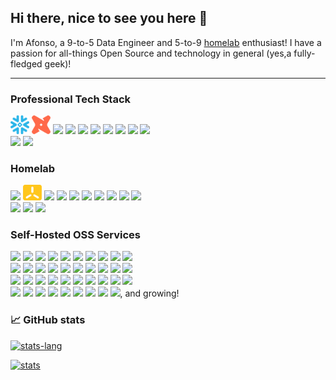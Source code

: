 ## Hi there, nice to see you here 👋

I'm Afonso, a 9-to-5 Data Engineer and 5-to-9 [homelab](https://www.reddit.com/r/homelab) enthusiast! I have a passion for all-things Open Source and technology in general (yes,a fully-fledged geek)!

---

### Professional Tech Stack

<div align="left">
  <img src="images/png/snowflake.png" width="30" />
  <img src="images/png/dbt.png" width="30" />
  <img src="https://cdn.jsdelivr.net/gh/walkxcode/dashboard-icons/png/kubernetes.png" width="30" />
  <img src="https://cdn.jsdelivr.net/gh/walkxcode/dashboard-icons/png/argocd.png" width="30" />
  <img src="https://cdn.jsdelivr.net/gh/walkxcode/dashboard-icons/png/python.png" width="30" />
  <img src="https://cdn.jsdelivr.net/gh/walkxcode/dashboard-icons/png/docker.png" width="30" />
  <img src="https://cdn.jsdelivr.net/gh/walkxcode/dashboard-icons/png/aws.png" width="30" />
  <img src="https://cdn.jsdelivr.net/gh/walkxcode/dashboard-icons/png/grafana.png" width="30" />
  <img src="https://cdn.jsdelivr.net/gh/walkxcode/dashboard-icons/png/prometheus.png" width="30" />
  <img src="https://cdn.jsdelivr.net/gh/walkxcode/dashboard-icons/png/github.png" width="30" />
</div>
<div align="left">
  <img src="https://cdn.jsdelivr.net/gh/walkxcode/dashboard-icons/png/jenkins.png" width="30" />
  <img src="https://cdn.jsdelivr.net/gh/walkxcode/dashboard-icons/png/git.png" width="30" />
</div>

### Homelab

<div align="left">
  <img src="https://cdn.jsdelivr.net/gh/walkxcode/dashboard-icons/png/kubernetes.png" width="30" />
  <img src="images/png/k3s.png" width="30" />
  <img src="https://cdn.jsdelivr.net/gh/walkxcode/dashboard-icons/png/unraid.png" width="30" />
  <img src="https://cdn.jsdelivr.net/gh/walkxcode/dashboard-icons/png/unifi.png" width="30" />
  <img src="https://cdn.jsdelivr.net/gh/walkxcode/dashboard-icons/png/raspberrypi.png" width="30" />
  <img src="https://cdn.jsdelivr.net/gh/walkxcode/dashboard-icons/png/arduino.png" width="30" />
  <img src="https://cdn.jsdelivr.net/gh/walkxcode/dashboard-icons/png/ansible.png" width="30" />
  <img src="https://cdn.jsdelivr.net/gh/walkxcode/dashboard-icons/png/cloudflare.png" width="30" />
  <img src="https://cdn.jsdelivr.net/gh/walkxcode/dashboard-icons/png/argocd.png" width="30" />
  <img src="https://cdn.jsdelivr.net/gh/walkxcode/dashboard-icons/png/docker.png" width="30" />
</div>
<div align="left">
  <img src="https://cdn.jsdelivr.net/gh/walkxcode/dashboard-icons/png/backblaze.png" width="30" />
  <img src="https://cdn.jsdelivr.net/gh/walkxcode/dashboard-icons/png/tailscale.png" width="30" />
  <img src="https://cdn.jsdelivr.net/gh/walkxcode/dashboard-icons/png/oracle-cloud.png" width="30" />
</div>

### Self-Hosted OSS Services

<div align="left">
  <img src="https://cdn.jsdelivr.net/gh/walkxcode/dashboard-icons/png/longhorn.png" width="30" />
  <img src="https://cdn.jsdelivr.net/gh/walkxcode/dashboard-icons/png/cert-manager.png" width="30" />
  <img src="https://cdn.jsdelivr.net/gh/walkxcode/dashboard-icons/png/grafana.png" width="30" />
  <img src="https://cdn.jsdelivr.net/gh/walkxcode/dashboard-icons/png/loki.png" width="30" />
  <img src="https://cdn.jsdelivr.net/gh/walkxcode/dashboard-icons/png/prometheus.png" width="30" />
  <img src="https://cdn.jsdelivr.net/gh/walkxcode/dashboard-icons/png/influxdb.png" width="30" />
  <img src="https://cdn.jsdelivr.net/gh/walkxcode/dashboard-icons/png/ntfy.png" width="30" />
  <img src="https://cdn.jsdelivr.net/gh/walkxcode/dashboard-icons/png/uptime-kuma.png" width="30" />
  <img src="https://cdn.jsdelivr.net/gh/walkxcode/dashboard-icons/png/mariadb.png" width="30" />
  <img src="https://cdn.jsdelivr.net/gh/walkxcode/dashboard-icons/png/postgres.png" width="30" />
</div>
<div align="left">
  <img src="https://cdn.jsdelivr.net/gh/walkxcode/dashboard-icons/png/redis.png" width="30" />
  <img src="https://cdn.jsdelivr.net/gh/walkxcode/dashboard-icons/png/nginx.png" width="30" />
  <img src="https://cdn.jsdelivr.net/gh/walkxcode/dashboard-icons/png/authelia.png" width="30" />
  <img src="https://cdn.jsdelivr.net/gh/walkxcode/dashboard-icons/png/changedetection-io.png" width="30" />
  <img src="https://cdn.jsdelivr.net/gh/walkxcode/dashboard-icons/png/home-assistant.png" width="30" />
  <img src="https://cdn.jsdelivr.net/gh/walkxcode/dashboard-icons/png/node-red.png" width="30" />
  <img src="https://cdn.jsdelivr.net/gh/walkxcode/dashboard-icons/png/eclipse-mosquitto.png" width="30" />
  <img src="https://cdn.jsdelivr.net/gh/walkxcode/dashboard-icons/png/zigbee2mqtt.png" width="30" />
  <img src="https://cdn.jsdelivr.net/gh/walkxcode/dashboard-icons/png/esphome.png" width="30" />
  <img src="https://cdn.jsdelivr.net/gh/walkxcode/dashboard-icons/png/firefly.png" width="30" />
</div>
<div align="left">
  <img src="https://cdn.jsdelivr.net/gh/walkxcode/dashboard-icons/png/freshrss.png" width="30" />
  <img src="https://cdn.jsdelivr.net/gh/walkxcode/dashboard-icons/png/gitea.png" width="30" />
  <img src="https://cdn.jsdelivr.net/gh/walkxcode/dashboard-icons/png/wordpress.png" width="30" />
  <img src="https://cdn.jsdelivr.net/gh/walkxcode/dashboard-icons/png/ghost.png" width="30" />
  <img src="https://cdn.jsdelivr.net/gh/walkxcode/dashboard-icons/png/homepage.png" width="30" />
  <img src="https://cdn.jsdelivr.net/gh/walkxcode/dashboard-icons/png/ghostfolio.png" width="30" />
  <img src="https://cdn.jsdelivr.net/gh/walkxcode/dashboard-icons/png/wallabag.png" width="30" />
  <img src="https://cdn.jsdelivr.net/gh/walkxcode/dashboard-icons/png/nextcloud.png" width="30" />
  <img src="https://cdn.jsdelivr.net/gh/walkxcode/dashboard-icons/png/plex.png" width="30" />
  <img src="https://cdn.jsdelivr.net/gh/walkxcode/dashboard-icons/png/calibre.png" width="30" />
</div>
<div align="left">
  <img src="https://cdn.jsdelivr.net/gh/walkxcode/dashboard-icons/png/calibre-web.png" width="30" />
  <img src="https://cdn.jsdelivr.net/gh/walkxcode/dashboard-icons/png/tautulli.png" width="30" />
  <img src="https://cdn.jsdelivr.net/gh/walkxcode/dashboard-icons/png/overseerr.png" width="30" />
  <img src="https://cdn.jsdelivr.net/gh/walkxcode/dashboard-icons/png/deluge.png" width="30" />
  <img src="https://cdn.jsdelivr.net/gh/walkxcode/dashboard-icons/png/sonarr.png" width="30" />
  <img src="https://cdn.jsdelivr.net/gh/walkxcode/dashboard-icons/png/radarr.png" width="30" />
  <img src="https://cdn.jsdelivr.net/gh/walkxcode/dashboard-icons/png/lidarr.png" width="30" />
  <img src="https://cdn.jsdelivr.net/gh/walkxcode/dashboard-icons/png/bazarr.png" width="30" />
  <img src="https://cdn.jsdelivr.net/gh/walkxcode/dashboard-icons/png/prowlarr.png" width="30" />, and growing!
</div>

### 📈 GitHub stats

[![stats-lang](https://github-readme-stats.vercel.app/api/top-langs/?username=afonsoc12&theme=shadow_blue)](https://github.com/afonsoc12)

[![stats](https://github-readme-stats.vercel.app/api?username=afonsoc12&show_icons=true&theme=shadow_blue)](https://github.com/afonsoc12)
